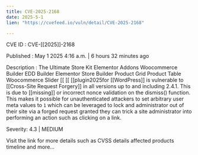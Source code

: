```yaml
---
title: CVE-2025-2168
date: 2025-5-1
lien: "https://cvefeed.io/vuln/detail/CVE-2025-2168"

---
```


CVE ID : CVE-[[2025]]-2168

Published :  May 1
2025
4:16 a.m. | 6 hours
32 minutes ago

Description : The Ultimate Store Kit Elementor Addons
Woocommerce Builder
EDD Builder
Elementor Store Builder
Product Grid
Product Table
Woocommerce Slider  [[ [[ [[plugin2025for  [[WordPress]] is vulnerable to  [[Cross-Site Request Forgery]] in all versions up to
and including
2.4.1. This is due to  [[missing]] or incorrect nonce validation on the dismiss() function. This makes it possible for unauthenticated attackers to set arbitrary user meta values to `1` which can be leveraged to lock and administrator out of their site via a forged request granted they can trick a site administrator into performing an action such as clicking on a link.

Severity: 4.3 | MEDIUM

Visit the link for more details
such as CVSS details
affected products
timeline
and more...

